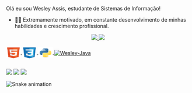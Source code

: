 Olá eu sou Wesley Assis, estudante de Sistemas de Informação!

- 👨‍🎓 Extremamente motivado, em constante desenvolvimento de minhas habilidades e crescimento profissional.


<div align="center">
  <a href="https://github.com/WesleyAssiss">
  <img height="180em" src="https://github-readme-stats.vercel.app/api?username=WesleyAssiss&show_icons=true&theme=dark&include_all_commits=true&count_private=true"/>
  <img height="180em" src="https://github-readme-stats.vercel.app/api/top-langs/?username=WesleyAssiss&layout=compact&langs_count=7&theme=dark"/>
</div>

<div style="display: inline_block"><br>

  <img align="center" alt="Wesley-HTML" height="30" width="40" src="https://raw.githubusercontent.com/devicons/devicon/master/icons/html5/html5-original.svg">
  <img align="center" alt="Wesley-CSS" height="30" width="40" src="https://raw.githubusercontent.com/devicons/devicon/master/icons/css3/css3-original.svg">
  <img align="center" alt="Wesley-Python" height="30" width="40" src="https://raw.githubusercontent.com/devicons/devicon/master/icons/python/python-original.svg">
  <img align="center" alt="Wesley-Java" height="30" width="40" src="https://cdn.jsdelivr.net/gh/devicons/devicon/icons/java/java-original-wordmark.svg" />

   
</div>

 ##
 
<div> 

  <a href="https://www.instagram.com/wesleyassis1999/" target="_blank"><img src="https://img.shields.io/badge/-Instagram-%23E4405F?style=for-the-badge&logo=instagram&logoColor=white" target="_blank"></a>
   <a href = "mailto:wesleyassis1999@gmail.com"><img src="https://img.shields.io/badge/-Gmail-%23333?style=for-the-badge&logo=gmail&logoColor=white" target="_blank"></a>
  <a href="https://www.linkedin.com/in/wesley-assis-14a19b166/" target="_blank"><img src="https://img.shields.io/badge/-LinkedIn-%230077B5?style=for-the-badge&logo=linkedin&logoColor=white" target="_blank"></a> 
 
![Snake animation](https://github.com/WesleyAssiss/WesleyAssiss/blob/output/github-contribution-grid-snake.svg)
 
</div>

